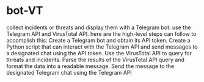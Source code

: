 # bot-VT
collect incidents or threats and display them with a Telegram bot.
use the Telegram API and VirusTotal API. 
here are the high-level steps can follow to accomplish this:
Create a Telegram bot and obtain its API token.
Create a Python script that can interact with the Telegram API and send messages to a designated chat using the API token.
Use the VirusTotal API to query for threats and incidents.
Parse the results of the VirusTotal API query and format the data into a readable message.
Send the message to the designated Telegram chat using the Telegram API
